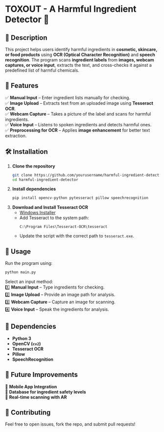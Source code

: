 # TOXOUT - A Harmful Ingredient Detector 🧴 

## 📌 Description  
This project helps users identify harmful ingredients in **cosmetic, skincare, or food products** using **OCR (Optical Character Recognition)** and **speech recognition**. The program scans **ingredient labels** from **images, webcam captures, or voice input**, extracts the text, and cross-checks it against a predefined list of harmful chemicals.  

## 🚀 Features  
✅ **Manual Input** – Enter ingredient lists manually for checking.  
✅ **Image Upload** – Extracts text from an uploaded image using **Tesseract OCR**.  
✅ **Webcam Capture** – Takes a picture of the label and scans for harmful ingredients.  
✅ **Voice Input** – Listens to spoken ingredients and detects harmful ones.  
✅ **Preprocessing for OCR** – Applies **image enhancement** for better text extraction.  

## 🛠️ Installation  
1. **Clone the repository**  
   ```bash
   git clone https://github.com/yourusername/harmful-ingredient-detector.git
   cd harmful-ingredient-detector
   ```
2. **Install dependencies**  
   ```bash
   pip install opencv-python pytesseract pillow speechrecognition
   ```
3. **Download and Install Tesseract OCR**  
   - [Windows Installer](https://github.com/UB-Mannheim/tesseract/wiki)  
   - Add Tesseract to the system path:  
     ```
     C:\Program Files\Tesseract-OCR\tesseract
     ```
   - Update the script with the correct path to `tesseract.exe`.  

## 🎯 Usage  
Run the program using:  
```bash
python main.py
```
Select an input method:  
1️⃣ **Manual Input** – Type ingredients for checking.  
2️⃣ **Image Upload** – Provide an image path for analysis.  
3️⃣ **Webcam Capture** – Capture an image for scanning.  
4️⃣ **Voice Input** – Speak the ingredients for analysis.  

## 📜 Dependencies  
- **Python 3**  
- **OpenCV (`cv2`)**  
- **Tesseract OCR**  
- **Pillow**  
- **SpeechRecognition**  

## 🎯 Future Improvements  
🚀 **Mobile App Integration**  
🚀 **Database for ingredient safety levels**  
🚀 **Real-time scanning with AR**  

## 🤝 Contributing  
Feel free to open issues, fork the repo, and submit pull requests!  


